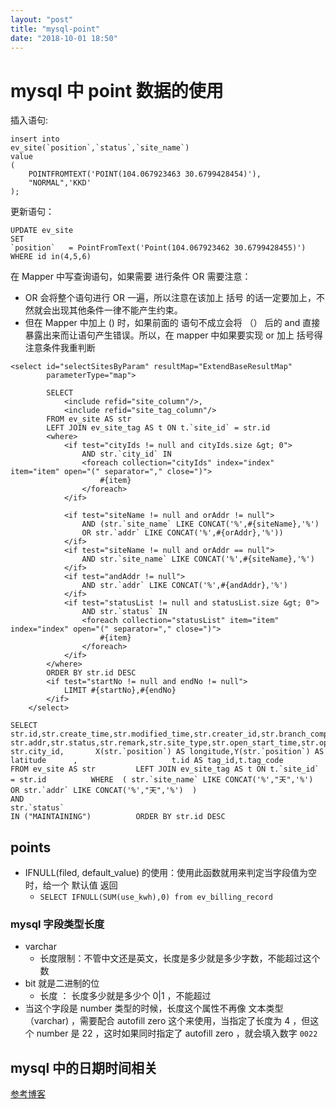 ```yaml
---
layout: "post"
title: "mysql-point"
date: "2018-10-01 18:50"
---
```


# mysql 中 point 数据的使用

插入语句:
```
insert into
ev_site(`position`,`status`,`site_name`)
value
(
	POINTFROMTEXT('POINT(104.067923463 30.6799428454)'),
	"NORMAL",'KKD'
);
```

更新语句：
```
UPDATE ev_site
SET
`position`	 = PointFromText('Point(104.067923462 30.6799428455)')
WHERE id in(4,5,6)
```

在 Mapper 中写查询语句，如果需要 进行条件 OR 需要注意：
- OR 会将整个语句进行 OR 一遍，所以注意在该加上 括号 的话一定要加上，不然就会出现其他条件一律不能产生约束。
- 但在 Mapper 中加上 () 时，如果前面的 <if> 语句不成立会将 （） 后的 and 直接暴露出来而让语句产生错误。所以，在 mapper 中如果要实现 or 加上 括号得注意条件我重判断
```
<select id="selectSitesByParam" resultMap="ExtendBaseResultMap"
        parameterType="map">

        SELECT
            <include refid="site_column"/>,
            <include refid="site_tag_column"/>
        FROM ev_site AS str
        LEFT JOIN ev_site_tag AS t ON t.`site_id` = str.id
        <where>
            <if test="cityIds != null and cityIds.size &gt; 0">
                AND str.`city_id` IN
                <foreach collection="cityIds" index="index" item="item" open="(" separator="," close=")">
                    #{item}
                </foreach>
            </if>

            <if test="siteName != null and orAddr != null">
                AND (str.`site_name` LIKE CONCAT('%',#{siteName},'%')
                OR str.`addr` LIKE CONCAT('%',#{orAddr},'%'))
            </if>
            <if test="siteName != null and orAddr == null">
                AND str.`site_name` LIKE CONCAT('%',#{siteName},'%')
            </if>
            <if test="andAddr != null">
                AND str.`addr` LIKE CONCAT('%',#{andAddr},'%')
            </if>
            <if test="statusList != null and statusList.size &gt; 0">
                AND str.`status` IN
                <foreach collection="statusList" item="item" index="index" open="(" separator="," close=")">
                    #{item}
                </foreach>
            </if>
        </where>
        ORDER BY str.id DESC
        <if test="startNo != null and endNo != null">
            LIMIT #{startNo},#{endNo}
        </if>
    </select>
```


```
SELECT                     str.id,str.create_time,str.modified_time,str.creater_id,str.branch_company_id,str.leader_id,str.site_name,       str.addr,str.status,str.remark,str.site_type,str.open_start_time,str.open_end_time,str.phone_no_secret, str.city_id,       X(str.`position`) AS longitude,Y(str.`position`) AS latitude      ,                     t.id AS tag_id,t.tag_code               FROM ev_site AS str         LEFT JOIN ev_site_tag AS t ON t.`site_id` = str.id          WHERE  ( str.`site_name` LIKE CONCAT('%',"天",'%')                                           OR str.`addr` LIKE CONCAT('%',"天",'%')  )                                                      AND
str.`status`
IN ("MAINTAINING")          ORDER BY str.id DESC
```

## points

- IFNULL(filed, default_value) 的使用：使用此函数就用来判定当字段值为空时，给一个 默认值 返回
	- ```SELECT IFNULL(SUM(use_kwh),0) from ev_billing_record```

### mysql 字段类型长度

- varchar
	- 长度限制：不管中文还是英文，长度是多少就是多少字数，不能超过这个数
- bit 就是二进制的位
	- 长度 ： 长度多少就是多少个 0|1 ，不能超过
- 当这个字段是 number 类型的时候，长度这个属性不再像 文本类型（varchar) ，需要配合 autofill zero 这个来使用，当指定了长度为 4 ，但这个 number 是 22 ，这时如果同时指定了 autofill zero ，就会填入数字 `0022`

## mysql 中的日期时间相关

[参考博客](https://www.cnblogs.com/yhtboke/p/5629152.html)
